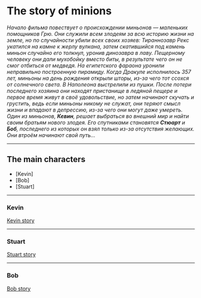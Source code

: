 # The story of minions

*Начало фильма повествует о происхождении миньонов — маленьких помощников Грю. Они служили всем злодеям за всю историю жизни на земле, но по случайности убили всех своих хозяев: Тираннозавр Рекс укатился на камне к жерлу вулкана, затем скатившийся под камень миньон случайно его толкнул, уронив динозавра в лаву. Пещерному человеку они дали мухобойку вместо биты, в результате чего он не смог отбиться от медведя. На египетского фараона уронили неправильно построенную пирамиду. Когда Дракуле исполнилось 357 лет, миньоны на день рождения открыли шторы, из-за чего тот ссохся от солнечного света. В Наполеона выстрелили из пушки. После потери последнего хозяина они находят пристанище в ледяной пещере и первое время живут в своё удовольствие, но затем начинают скучать и грустить, ведь если миньоны никому не служат, они теряют смысл жизни и впадают в депрессию, из-за чего они могут даже умереть. Один из миньонов, **Кевин**, решает выбраться во внешний мир и найти своим братьям нового злодея. Его спутниками становятся **Стюарт** и **Боб**, последнего из которых он взял только из-за отсутствия желающих. Они втроём начинают свой путь...*

---
## The main characters
* [Kevin]
* [Bob]
* [Stuart]

---
### Kevin

[Kevin story](https://despicableme.fandom.com/ru/wiki/Кевин)

---
### Stuart
[Stuart story](https://despicableme.fandom.com/ru/wiki/Стюарт)

---
### Bob
[Bob story](https://despicableme.fandom.com/ru/wiki/Боб)